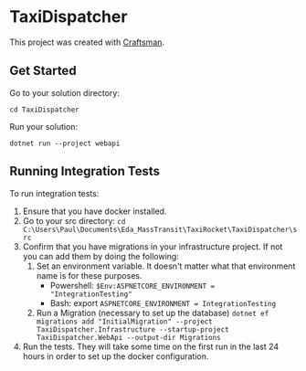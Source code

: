 # TaxiDispatcher

This project was created with [Craftsman](https://github.com/pdevito3/craftsman).

## Get Started

Go to your solution directory:

```shell
cd TaxiDispatcher
```

Run your solution:

```shell
dotnet run --project webapi
```

## Running Integration Tests
To run integration tests:

1. Ensure that you have docker installed.
2. Go to your src directory: `cd C:\Users\Paul\Documents\Eda_MassTransit\TaxiRocket\TaxiDispatcher\src`
3. Confirm that you have migrations in your infrastructure project. If not you can add them by doing the following:
    1. Set an environment variable. It doesn't matter what that environment name is for these purposes.
        - Powershell: `$Env:ASPNETCORE_ENVIRONMENT = "IntegrationTesting"`
        - Bash: export `ASPNETCORE_ENVIRONMENT = IntegrationTesting`
    2. Run a Migration (necessary to set up the database) `dotnet ef migrations add "InitialMigration" --project TaxiDispatcher.Infrastructure --startup-project TaxiDispatcher.WebApi --output-dir Migrations`
4. Run the tests. They will take some time on the first run in the last 24 hours in order to set up the docker configuration.
